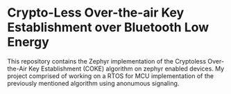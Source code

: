 # Crypto-Less Over-the-air Key Establishment over Bluetooth Low Energy
This repository contains the Zephyr implementation of the Cryptoless Over-the-Air Key Establishment (COKE) algorithm on zephyr enabled devices. My project comprised of working on a RTOS for MCU implementation of the previously mentioned algorithm using anonumous signaling.
